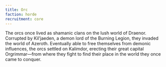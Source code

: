 ```yaml
---
title: Orc
faction: horde
recruitment: core
---
```


The orcs once lived as shamanic clans on the lush world of Draenor. Corrupted by Kil’jaeden, a demon lord of the Burning Legion, they invaded the world of Azeroth. Eventually able to free themselves from demonic influences, the orcs settled on Kalimdor, erecting their great capital Orgrimmar—from where they fight to find their place in the world they once came to conquer.
